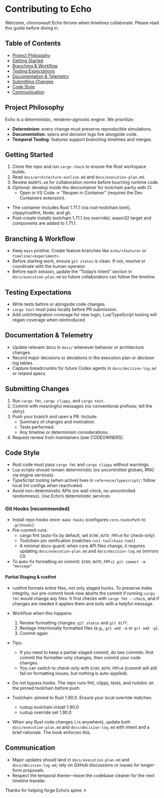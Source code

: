 # Contributing to Echo

Welcome, chrononaut! Echo thrives when timelines collaborate. Please read this guide before diving in.

## Table of Contents
- [Project Philosophy](#project-philosophy)
- [Getting Started](#getting-started)
- [Branching & Workflow](#branching--workflow)
- [Testing Expectations](#testing-expectations)
- [Documentation & Telemetry](#documentation--telemetry)
- [Submitting Changes](#submitting-changes)
- [Code Style](#code-style)
- [Communication](#communication)

## Project Philosophy
Echo is a deterministic, renderer-agnostic engine. We prioritize:
- **Determinism**: every change must preserve reproducible simulations.
- **Documentation**: specs and decision logs live alongside code.
- **Temporal Tooling**: features support branching timelines and merges.

## Getting Started
1. Clone the repo and run `cargo check` to ensure the Rust workspace builds.
2. Read `docs/architecture-outline.md` and `docs/execution-plan.md`.
3. Review `AGENTS.md` for collaboration norms before touching runtime code.
4. Optional: develop inside the devcontainer for toolchain parity with CI.
   - Open in VS Code → "Reopen in Container" (requires the Dev Containers extension).
- The container includes Rust 1.71.1 (via rust-toolchain.toml), clippy/rustfmt, Node, and gh.
- Post-create installs toolchain 1.71.1 (no override); wasm32 target and components are added to 1.71.1.

## Branching & Workflow
- Keep `main` pristine. Create feature branches like `echo/<feature>` or `timeline/<experiment>`.
- Before starting work, ensure `git status` is clean. If not, resolve or coordinate with the human operator.
- Before each session, update the “Today’s Intent” section in `docs/execution-plan.md` so future collaborators can follow the timeline.

## Testing Expectations
- Write tests before or alongside code changes.
- `cargo test` must pass locally before PR submission.
- Add unit/integration coverage for new logic; Lua/TypeScript tooling will regain coverage when reintroduced.

## Documentation & Telemetry
- Update relevant docs in `docs/` whenever behavior or architecture changes.
- Record major decisions or deviations in the execution plan or decision log tables.
- Capture breadcrumbs for future Codex agents in `docs/decision-log.md` or related specs.

## Submitting Changes
1. Run `cargo fmt`, `cargo clippy`, and `cargo test`.
2. Commit with meaningful messages (no conventional prefixes; tell the story).
3. Push your branch and open a PR. Include:
   - Summary of changes and motivation.
   - Tests performed.
   - Any timeline or determinism considerations.
4. Request review from maintainers (see CODEOWNERS).

## Code Style
- Rust code must pass `cargo fmt` and `cargo clippy` without warnings.
- Lua scripts should remain deterministic (no uncontrolled globals, RNG via engine services).
- TypeScript tooling (when active) lives in `reference/typescript/`; follow local lint configs when reactivated.
- Avoid non-deterministic APIs (no wall-clock, no uncontrolled randomness). Use Echo’s deterministic services.

### Git Hooks (recommended)
- Install repo hooks once: `make hooks` (configures `core.hooksPath` to `.githooks`).
- Pre-commit runs:
  - cargo fmt (auto-fix by default; set `ECHO_AUTO_FMT=0` for check-only)
  - Toolchain pin verification (matches `rust-toolchain.toml`)
  - A minimal docs-guard: when core API files change, it requires updating `docs/execution-plan.md` and `docs/decision-log.md` (mirrors CI)
- To auto-fix formatting on commit: `ECHO_AUTO_FMT=1 git commit -m "message"`

#### Partial Staging & rustfmt
- rustfmt formats entire files, not only staged hunks. To preserve index integrity, our pre-commit hook now aborts the commit if running `cargo fmt` would change any files. It first checks with `cargo fmt --check`, and if changes are needed it applies them and exits with a helpful message.
- Workflow when this happens:
  1) Review formatting changes: `git status` and `git diff`.
  2) Restage intentionally formatted files (e.g., `git add -A` or `git add -p`).
  3) Commit again.
- Tips:
  - If you need to keep a partial-staged commit, do two commits: first commit the formatter-only changes, then commit your code changes.
  - You can switch to check-only with `ECHO_AUTO_FMT=0` (commit will still fail on formatting issues, but nothing is auto-applied).
- Do not bypass hooks. The repo runs fmt, clippy, tests, and rustdoc on the pinned toolchain before push.
- Toolchain: pinned to Rust 1.90.0. Ensure your local override matches:

  - rustup toolchain install 1.90.0
  - rustup override set 1.90.0
- When any Rust code changes (.rs anywhere), update both `docs/execution-plan.md` and `docs/decision-log.md` with intent and a brief rationale. The hook enforces this.

## Communication
- Major updates should land in `docs/execution-plan.md` and `docs/decision-log.md`; rely on GitHub discussions or issues for longer-form proposals.
- Respect the temporal theme—leave the codebase cleaner for the next timeline traveler.

Thanks for helping forge Echo’s spine. 🌀
